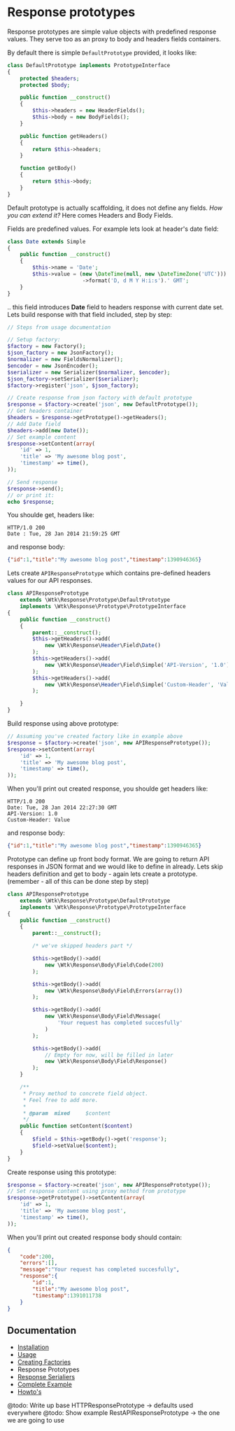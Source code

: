 # Response prototypes

Response prototypes are simple value objects with predefined response values. They serve too as an proxy to body and headers fields containers.

By default there is simple `DefaultPrototype` provided, it looks like:

```php
class DefaultPrototype implements PrototypeInterface
{
    protected $headers;
    protected $body;

    public function __construct()
    {
        $this->headers = new HeaderFields();
        $this->body = new BodyFields();
    }

    public function getHeaders()
    {
        return $this->headers;
    }

    function getBody()
    {
        return $this->body;
    }
}
```
Default prototype is actually scaffolding, it does not define any fields.
*How you can extend it?* Here comes Headers and Body Fields.

Fields are predefined values. For example lets look at header's date field:
```php
class Date extends Simple
{
    public function __construct()
    {
        $this->name = 'Date';
		$this->value = (new \DateTime(null, new \DateTimeZone('UTC')))
        				->format('D, d M Y H:i:s').' GMT';
    }
}
```

.. this field introduces **Date** field to headers response with current date set.
Lets build response with that field included, step by step:

```php
// Steps from usage documentation

// Setup factory:
$factory = new Factory();
$json_factory = new JsonFactory();
$normalizer = new FieldsNormalizer();
$encoder = new JsonEncoder();
$serializer = new Serializer($normalizer, $encoder);
$json_factory->setSerializer($serializer);
$factory->register('json', $json_factory);

// Create response from json factory with default prototype
$response = $factory->create('json', new DefaultPrototype());
// Get headers container
$headers = $response->getPrototype()->getHeaders();
// Add Date field
$headers->add(new Date());
// Set example content
$response->setContent(array(
    'id' => 1,
    'title' => 'My awesome blog post',
    'timestamp' => time(),
));

// Send response
$response->send();
// or print it:
echo $response;
```
You shoulde get, headers like:
```
HTTP/1.0 200
Date : Tue, 28 Jan 2014 21:59:25 GMT
```
and response body:
```json
{"id":1,"title":"My awesome blog post","timestamp":1390946365}
```

Lets create `APIResponsePrototype` which contains pre-defined headers values for our API responses.
```php
class APIResponsePrototype
    extends \Wtk\Response\Prototype\DefaultPrototype
    implements \Wtk\Response\Prototype\PrototypeInterface
{
    public function __construct()
    {
        parent::__construct();
        $this->getHeaders()->add(
        	new \Wtk\Response\Header\Field\Date()
        );
        $this->getHeaders()->add(
            new \Wtk\Response\Header\Field\Simple('API-Version', '1.0')
        );
        $this->getHeaders()->add(
            new \Wtk\Response\Header\Field\Simple('Custom-Header', 'Value')
        );

    }
}
```
Build response using above prototype:
```php
// Assuming you've created factory like in example above
$response = $factory->create('json', new APIResponsePrototype());
$response->setContent(array(
    'id' => 1,
    'title' => 'My awesome blog post',
    'timestamp' => time(),
));
```

When you'll print out created response, you shoulde get headers like:
```
HTTP/1.0 200
Date: Tue, 28 Jan 2014 22:27:30 GMT
API-Version: 1.0
Custom-Header: Value
```
and response body:
```json
{"id":1,"title":"My awesome blog post","timestamp":1390946365}
```

Prototype can define up front body format. We are going to return API responses in JSON format and we would like to define in already. Lets skip headers definition and get to body - again lets create a prototype. (remember - all of this can be done step by step)

```php
class APIResponsePrototype
    extends \Wtk\Response\Prototype\DefaultPrototype
    implements \Wtk\Response\Prototype\PrototypeInterface
{
    public function __construct()
    {
        parent::__construct();

        /* we've skipped headers part */

        $this->getBody()->add(
            new \Wtk\Response\Body\Field\Code(200)
        );

        $this->getBody()->add(
            new \Wtk\Response\Body\Field\Errors(array())
        );

        $this->getBody()->add(
            new \Wtk\Response\Body\Field\Message(
                'Your request has completed succesfully'
            )
        );

        $this->getBody()->add(
            // Empty for now, will be filled in later
            new \Wtk\Response\Body\Field\Response()
        );
    }

    /**
     * Proxy method to concrete field object.
     * Feel free to add more.
     *
     * @param  mixed     $content
     */
    public function setContent($content)
    {
        $field = $this->getBody()->get('response');
        $field->setValue($content);
    }
}
```

Create response using this prototype:

```php
$response = $factory->create('json', new APIResponsePrototype());
// Set response content using proxy method from prototype
$response->getPrototype()->setContent(array(
    'id' => 1,
    'title' => 'My awesome blog post',
    'timestamp' => time(),
));
```

When you'll print out created response body should contain:
```json
{
    "code":200,
    "errors":[],
    "message":"Your request has completed succesfully",
    "response":{
        "id":1,
        "title":"My awesome blog post",
        "timestamp":1391011738
    }
}
```

## Documentation

* [Installation](installation.md)
* [Usage](usage.md)
* [Creating Factories](creating_factories.md)
* Response Prototypes
* [Response Serialiers](creating_serializers.md)
* [Complete Example](complete_example.md)
* [Howto's](howto.md)

@todo: Write up base HTTPResponsePrototype -> defaults used everywhere
@todo: Show example RestAPIResponsePrototype -> the one we are going to use

